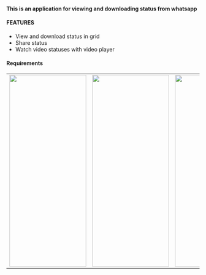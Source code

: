 <h4>This is an application for viewing and downloading status from whatsapp</h4>

<h4><strong>FEATURES</strong></h4>
<ul>
<li>
View and download status in grid
</li>

<li>
Share status
</li>
<li>Watch video statuses with video player</li>

</ul>


<h4><strong>Requirements</strong></h4>

<table>
<tr>
<td>
<img src="screenshots/Screenshot_20220905-235707.png"   width=200 height=500 />
</td>

<td>
<img src="screenshots/Screenshot_20220906-011131.png"   width=200 height=500 />
</td>


<td>
<img src="screenshots/Screenshot_20220906-011148.png"   width=200 height=500/>
</td>

<td>
<img src="screenshots/Screenshot_20220906-011334.png"  width=200 height=500 />
</td>

<td>
<img src="screenshots/Screenshot_20220906-185648.png" width=200 height=500/>
</td>



</tr>



</table>
